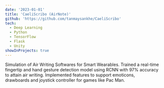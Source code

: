 ```yaml
---
date: '2023-01-01'
title: 'CaeliScribo (AirNote)'
github: 'https://github.com/tanmaysankhe/CaeliScribo'
tech:
  - Deep Learning
  - Python
  - TensorFlow
  - Flask
  - Unity
showInProjects: true
---
```


Simulation of Air Writing Softwares for Smart Wearables. Trained a real-time fingertip and hand gesture detection model using RCNN with 97% accuracy to attain air writing. Implemented features to support emoticons, drawboards and joystick controller for games like Pac Man.
